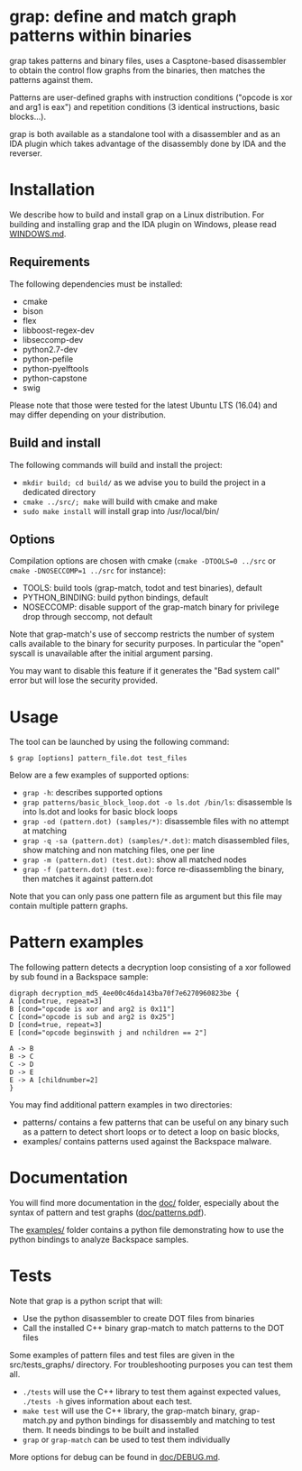 # grap: define and match graph patterns within binaries
grap takes patterns and binary files, uses a Casptone-based disassembler to obtain the control flow graphs from the binaries, then matches the patterns against them.

Patterns are user-defined graphs with instruction conditions ("opcode is xor and arg1 is eax") and repetition conditions (3 identical instructions, basic blocks...).

grap is both available as a standalone tool with a disassembler and as an IDA plugin which takes advantage of the disassembly done by IDA and the reverser.

# Installation
We describe how to build and install grap on a Linux distribution.
For building and installing grap and the IDA plugin on Windows, please read [WINDOWS.md](WINDOWS.md).

## Requirements
The following dependencies must be installed:

- cmake
- bison
- flex 
- libboost-regex-dev
- libseccomp-dev
- python2.7-dev
- python-pefile
- python-pyelftools
- python-capstone
- swig

Please note that those were tested for the latest Ubuntu LTS (16.04) and may differ depending on your distribution.

## Build and install
The following commands will build and install the project:

- `mkdir build; cd build/` as we advise you to build the project in a dedicated directory
- `cmake ../src/; make` will build with cmake and make
- `sudo make install` will install grap into /usr/local/bin/

## Options
Compilation options are chosen with cmake (`cmake -DTOOLS=0 ../src` or `cmake -DNOSECCOMP=1 ../src` for instance):

- TOOLS: build tools (grap-match, todot and test binaries), default
- PYTHON_BINDING: build python bindings, default
- NOSECCOMP: disable support of the grap-match binary for privilege drop through seccomp, not default

Note that grap-match's use of seccomp restricts the number of system calls available to the binary for security purposes. 
In particular the "open" syscall is unavailable after the initial argument parsing.

You may want to disable this feature if it generates the "Bad system call" error but will lose the security provided.

# Usage
The tool can be launched by using the following command:

`$ grap [options] pattern_file.dot test_files`

Below are a few examples of supported options:

- `grap -h`: describes supported options
- `grap patterns/basic_block_loop.dot -o ls.dot /bin/ls`: disassemble ls into ls.dot and looks for basic block loops
- `grap -od (pattern.dot) (samples/*)`: disassemble files with no attempt at matching
- `grap -q -sa (pattern.dot) (samples/*.dot)`: match disassembled files, show matching and non matching files, one per line
- `grap -m (pattern.dot) (test.dot)`: show all matched nodes
- `grap -f (pattern.dot) (test.exe)`: force re-disassembling the binary, then matches it against pattern.dot

Note that you can only pass one pattern file as argument but this file may contain multiple pattern graphs.

# Pattern examples
The following pattern detects a decryption loop consisting of a xor followed by sub found in a Backspace sample:
```
digraph decryption_md5_4ee00c46da143ba70f7e6270960823be {
A [cond=true, repeat=3]
B [cond="opcode is xor and arg2 is 0x11"]
C [cond="opcode is sub and arg2 is 0x25"]
D [cond=true, repeat=3]
E [cond="opcode beginswith j and nchildren == 2"]

A -> B
B -> C
C -> D
D -> E
E -> A [childnumber=2]
}
```

You may find additional pattern examples in two directories:

- patterns/ contains a few patterns that can be useful on any binary such as a pattern to detect short loops or to detect a loop on basic blocks,
- examples/ contains patterns used against the Backspace malware.

# Documentation
You will find more documentation in the [doc/](doc/) folder, especially about the syntax of pattern and test graphs ([doc/patterns.pdf](doc/patterns.pdf)).

The [examples/](examples/) folder contains a python file demonstrating how to use the python bindings to analyze Backspace samples.

# Tests
Note that grap is a python script that will:

- Use the python disassembler to create DOT files from binaries
- Call the installed C++ binary grap-match to match patterns to the DOT files

Some examples of pattern files and test files are given in the src/tests_graphs/ directory.
For troubleshooting purposes you can test them all.

- `./tests` will use the C++ library to test them against expected values, `./tests -h` gives information about each test.
- `make test` will use the C++ library, the grap-match binary, grap-match.py and python bindings for disassembly and matching to test them. It needs bindings to be built and installed
- `grap` or `grap-match` can be used to test them individually

More options for debug can be found in [doc/DEBUG.md](doc/DEBUG.md).
